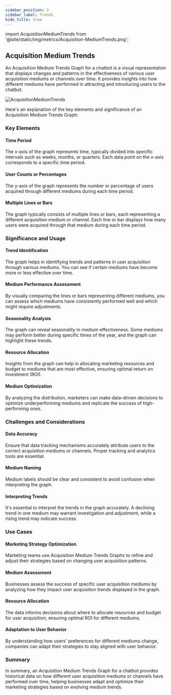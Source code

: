 ```yaml
---
sidebar_position: 2
sidebar_label: Trends
hide_title: true
---
```


import AcquisitionMediumTrends from '@site/static/img/metrics/Acquisition-MediumTrends.png';


## Acquisition Medium Trends

An Acquisition Medium Trends Graph for a chatbot is a visual representation that displays changes and patterns in the effectiveness of various user acquisition mediums or channels over time. It provides insights into how different mediums have performed in attracting and introducing users to the chatbot. 


   <img src={AcquisitionMediumTrends} alt="AcquisitionMediumTrends" />


Here's an explanation of the key elements and significance of an Acquisition Medium Trends Graph:

### Key Elements

#### Time Period

The x-axis of the graph represents time, typically divided into specific intervals such as weeks, months, or quarters. Each data point on the x-axis corresponds to a specific time period.

#### User Counts or Percentages

The y-axis of the graph represents the number or percentage of users acquired through different mediums during each time period.

#### Multiple Lines or Bars

The graph typically consists of multiple lines or bars, each representing a different acquisition medium or channel. Each line or bar displays how many users were acquired through that medium during each time period.

### Significance and Usage

#### Trend Identification

The graph helps in identifying trends and patterns in user acquisition through various mediums. You can see if certain mediums have become more or less effective over time.

#### Medium Performance Assessment

By visually comparing the lines or bars representing different mediums, you can assess which mediums have consistently performed well and which might require adjustments.

#### Seasonality Analysis

The graph can reveal seasonality in medium effectiveness. Some mediums may perform better during specific times of the year, and the graph can highlight these trends.

#### Resource Allocation

Insights from the graph can help in allocating marketing resources and budget to mediums that are most effective, ensuring optimal return on investment (ROI).

#### Medium Optimization

By analyzing the distribution, marketers can make data-driven decisions to optimize underperforming mediums and replicate the success of high-performing ones.

### Challenges and Considerations

#### Data Accuracy

Ensure that data tracking mechanisms accurately attribute users to the correct acquisition mediums or channels. Proper tracking and analytics tools are essential.

#### Medium Naming

Medium labels should be clear and consistent to avoid confusion when interpreting the graph.

#### Interpreting Trends

It's essential to interpret the trends in the graph accurately. A declining trend in one medium may warrant investigation and adjustment, while a rising trend may indicate success.

### Use Cases

#### Marketing Strategy Optimization

Marketing teams use Acquisition Medium Trends Graphs to refine and adjust their strategies based on changing user acquisition patterns.

#### Medium Assessment

Businesses assess the success of specific user acquisition mediums by analyzing how they impact user acquisition trends displayed in the graph.

#### Resource Allocation

The data informs decisions about where to allocate resources and budget for user acquisition, ensuring optimal ROI for different mediums.

#### Adaptation to User Behavior

By understanding how users' preferences for different mediums change, companies can adapt their strategies to stay aligned with user behavior.

### Summary

In summary, an Acquisition Medium Trends Graph for a chatbot provides historical data on how different user acquisition mediums or channels have performed over time, helping businesses adapt and optimize their marketing strategies based on evolving medium trends.